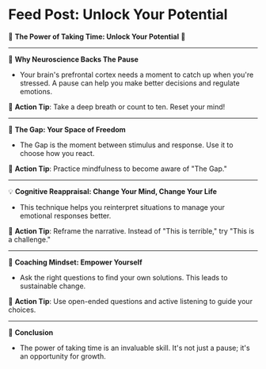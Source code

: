 # Feed Post: Unlock Your Potential

🧠 **The Power of Taking Time: Unlock Your Potential** 🌟

---

🔬 **Why Neuroscience Backs The Pause**

- Your brain's prefrontal cortex needs a moment to catch up when you're stressed. A pause can help you make better decisions and regulate emotions.

📸 **Action Tip**: Take a deep breath or count to ten. Reset your mind!

---

🌱 **The Gap: Your Space of Freedom**

- The Gap is the moment between stimulus and response. Use it to choose how you react.

📸 **Action Tip**: Practice mindfulness to become aware of "The Gap."

---

💡 **Cognitive Reappraisal: Change Your Mind, Change Your Life**

- This technique helps you reinterpret situations to manage your emotional responses better.

📸 **Action Tip**: Reframe the narrative. Instead of "This is terrible," try "This is a challenge."

---

🎯 **Coaching Mindset: Empower Yourself**

- Ask the right questions to find your own solutions. This leads to sustainable change.

📸 **Action Tip**: Use open-ended questions and active listening to guide your choices.

---

🌈 **Conclusion**

- The power of taking time is an invaluable skill. It's not just a pause; it's an opportunity for growth.